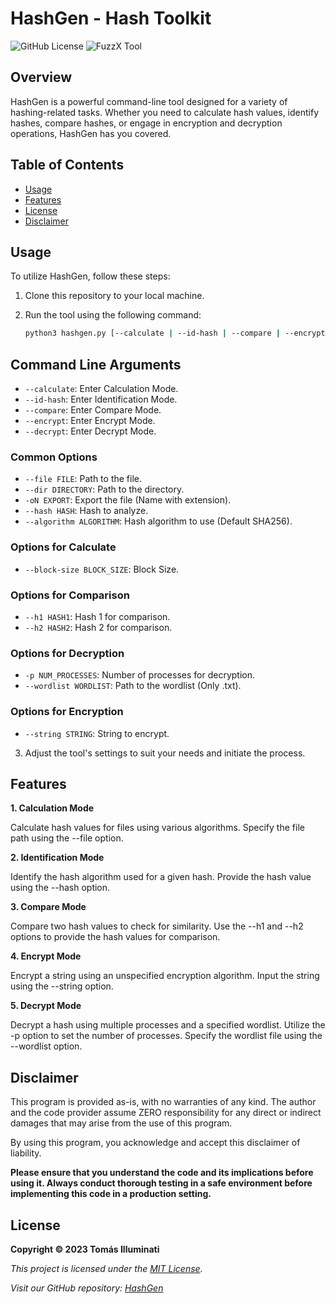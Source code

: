 # HashGen - Hash Toolkit

![GitHub License](https://img.shields.io/badge/License-MIT-green) ![FuzzX Tool](https://img.shields.io/badge/Tool-Hash_Toolkit-blue)

## Overview

HashGen is a powerful command-line tool designed for a variety of hashing-related tasks. Whether you need to calculate hash values, identify hashes, compare hashes, or engage in encryption and decryption operations, HashGen has you covered.

## Table of Contents

- [Usage](#usage)
- [Features](#features)
- [License](#license)
- [Disclaimer](#disclaimer)

## Usage

To utilize HashGen, follow these steps:

1. Clone this repository to your local machine.

2. Run the tool using the following command:

   ```bash
   python3 hashgen.py [--calculate | --id-hash | --compare | --encrypt | --decrypt] [--file FILE] [--dir DIRECTORY] [-oN EXPORT] [--hash HASH] [--algorithm ALGORITHM] [--block-size BLOCK_SIZE] [-p NUM_PROCESSES] [--wordlist WORDLIST] [--string STRING] [-h1 HASH1] [-h2 HASH2]
   ```

## Command Line Arguments

- `--calculate`: Enter Calculation Mode.
- `--id-hash`: Enter Identification Mode.
- `--compare`: Enter Compare Mode.
- `--encrypt`: Enter Encrypt Mode.
- `--decrypt`: Enter Decrypt Mode.

### Common Options

- `--file FILE`: Path to the file.
- `--dir DIRECTORY`: Path to the directory.
- `-oN EXPORT`: Export the file (Name with extension).
- `--hash HASH`: Hash to analyze.
- `--algorithm ALGORITHM`: Hash algorithm to use (Default SHA256).

### Options for Calculate

- `--block-size BLOCK_SIZE`: Block Size.

### Options for Comparison

- `--h1 HASH1`: Hash 1 for comparison.
- `--h2 HASH2`: Hash 2 for comparison.

### Options for Decryption

- `-p NUM_PROCESSES`: Number of processes for decryption.
- `--wordlist WORDLIST`: Path to the wordlist (Only .txt).

### Options for Encryption 

- `--string STRING`: String to encrypt.

3. Adjust the tool's settings to suit your needs and initiate the process.

## Features

**1. Calculation Mode**

Calculate hash values for files using various algorithms. Specify the file path using the --file option.

**2. Identification Mode**

Identify the hash algorithm used for a given hash. Provide the hash value using the --hash option.

**3. Compare Mode**

Compare two hash values to check for similarity. Use the --h1 and --h2 options to provide the hash values for comparison.

**4. Encrypt Mode**

Encrypt a string using an unspecified encryption algorithm. Input the string using the --string option.

**5. Decrypt Mode**

Decrypt a hash using multiple processes and a specified wordlist. Utilize the -p option to set the number of processes. Specify the wordlist file using the --wordlist option.

## Disclaimer

This program is provided as-is, with no warranties of any kind. The author and the code provider assume ZERO responsibility for any direct or indirect damages that may arise from the use of this program.

By using this program, you acknowledge and accept this disclaimer of liability.

**Please ensure that you understand the code and its implications before using it. Always conduct thorough testing in a safe environment before implementing this code in a production setting.**

## License

**Copyright © 2023 Tomás Illuminati**

*This project is licensed under the [MIT License](LICENSE).*

*Visit our GitHub repository: [HashGen](https://github.com/tomasilluminati/HashGen)*
